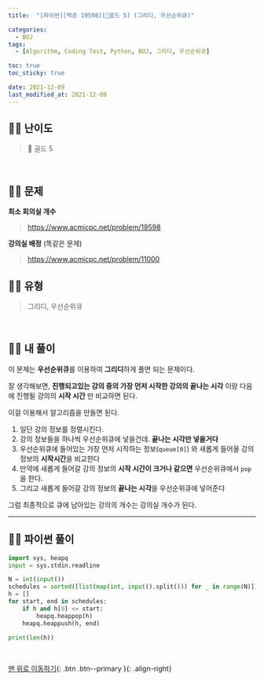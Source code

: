 ```yaml
---
title:  "[파이썬][백준 19598][💛골드 5] (그리디, 우선순위큐)" 

categories:
  - BOJ
tags:
  - [Algorithm, Coding Test, Python, BOJ, 그리디, 우선순위큐]

toc: true
toc_sticky: true

date: 2021-12-09
last_modified_at: 2021-12-09
---
```


## 🧞‍♂️ 난이도 

> 💛 골드 5

<br>

## 🧞‍♂️ 문제
**최소 회의실 개수**
> <https://www.acmicpc.net/problem/19598>

**강의실 배정** (똑같은 문제)
> <https://www.acmicpc.net/problem/11000>

## 🧞‍♂️ 유형
> 그리디, 우선순위큐

<br>

## 🧞‍♂️ 내 풀이

이 문제는 **우선순위큐**를 이용하여 **그리디**하게 풀면 되는 문제이다.

잘 생각해보면, **진행되고있는 강의 중의 가장 먼저 시작한 강의의 끝나는 시각** 이랑
다음에 진행될 강의의 **시작 시간** 만 비교하면 된다.

이걸 이용해서 알고리즘을 만들면 된다.


1. 일단 강의 정보를 정렬시킨다.
2. 강의 정보들을 하나씩 우선순위큐에 넣을건데. **끝나는 시각만 넣을거다**
3. 우선순위큐에 들어있는 가장 먼저 시작하는 정보(`queue[0]`) 와 새롭게 들어올 강의 정보의 **시작시간**을 비교한다
4. 만약에 새롭게 들어갈 강의 정보의 **시작 시간이 크거나 같으면** 우선순위큐에서 `pop`을 한다.
5. 그리고 새롭게 들어갈 강의 정보의 **끝나는 시각**을 우선순위큐에 넣어준다

그럼 최종적으로 큐에 남아있는 강의의 개수는 강의실 개수가 된다.
***

## 🧞‍♂️ 파이썬 풀이
```python
import sys, heapq
input = sys.stdin.readline

N = int(input())
schedules = sorted([list(map(int, input().split())) for _ in range(N)])
h = []
for start, end in schedules:
    if h and h[0] <= start:
        heapq.heappop(h)
    heapq.heappush(h, end)

print(len(h))
```


<br>

[맨 위로 이동하기](#){: .btn .btn--primary }{: .align-right}


